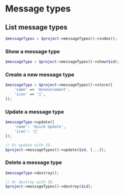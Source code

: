 # Message types

## List message types

```php
$messageTypes = $project->messageTypes()->index();
```

### Show a message type

```php
$messageType = $project->messageTypes()->show($id);
```

### Create a new message type

```php
$messageType = $project->messageTypes()->store([
    'name' => 'Announcement',
    'icon' => '📢',
]);
```

### Update a message type

```php
$messageType->update([
    'name': 'Quick Update',
    'icon': '📢'
]);

// Or update with ID.
$project->messageTypes()->update($id, [...]);
```

### Delete a message type

```php
$messageType->destroy();

// Or destroy with ID.
$project->messageTypes()->destroy($id);
```
